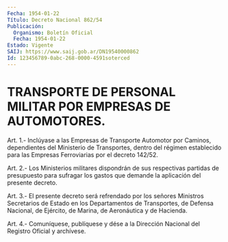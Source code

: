```yaml
---
Fecha: 1954-01-22
Título: Decreto Nacional 862/54
Publicación:
  Organismo: Boletín Oficial
  Fecha: 1954-01-22
Estado: Vigente
SAIJ: https://www.saij.gob.ar/DN19540000862
Id: 123456789-0abc-268-0000-4591soterced
---
```

# TRANSPORTE DE PERSONAL MILITAR POR EMPRESAS DE AUTOMOTORES.

<a id="1"></a>
Art.  1.- Inclúyase a las Empresas de Transporte Automotor por Caminos, dependientes  del  Ministerio  de  Transportes, dentro del régimen establecido para las Empresas Ferroviarias  por  el decreto 142/52.

<a id="2"></a>
Art. 2.- Los Ministerios militares dispondrán de sus respectivas  partidas  de  presupuesto para sufragar los gastos que demande la aplicación del presente decreto.

<a id="3"></a>
Art.  3.-  El presente decreto será refrendado por los señores Ministros Secretarios de Estado en los Departamentos de Transportes,  de Defensa  Nacional,  de  Ejército,  de  Marina,  de Aeronáutica y de Hacienda.

<a id="4"></a>
Art. 4.- Comuníquese, publíquese y dése a la Dirección Nacional del Registro Oficial y archívese.
